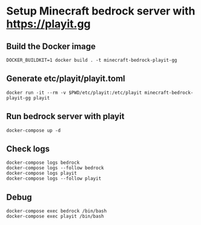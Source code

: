 # Setup Minecraft bedrock server with https://playit.gg

## Build the Docker image
```
DOCKER_BUILDKIT=1 docker build . -t minecraft-bedrock-playit-gg
```

## Generate etc/playit/playit.toml
```
docker run -it --rm -v $PWD/etc/playit:/etc/playit minecraft-bedrock-playit-gg playit
```

## Run bedrock server with playit
```
docker-compose up -d
```

## Check logs
```
docker-compose logs bedrock
docker-compose logs --follow bedrock
docker-compose logs playit
docker-compose logs --follow playit
```

## Debug
```
docker-compose exec bedrock /bin/bash
docker-compose exec playit /bin/bash
```
